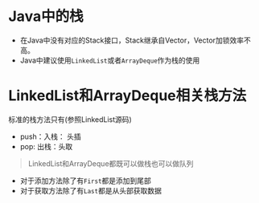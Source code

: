 # Java中的栈
- 在Java中没有对应的Stack接口，Stack继承自Vector，Vector加锁效率不高。
- Java中建议使用`LinkedList`或者`ArrayDeque`作为栈的使用
# LinkedList和ArrayDeque相关栈方法
标准的栈方法只有(参照LinkedList源码)
- push：入栈： 头插
- pop: 出栈：头取

> LinkedList和ArrayDeque都既可以做栈也可以做队列
- 对于添加方法除了有`First`都是添加到尾部
- 对于获取方法除了有`Last`都是从头部获取数据